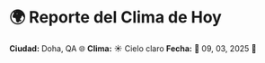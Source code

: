 # 🌍 Reporte del Clima de Hoy

**Ciudad:** Doha, QA 🌐
**Clima:** ☀️ Cielo claro
**Fecha:** 📅 09, 03, 2025 🚀
